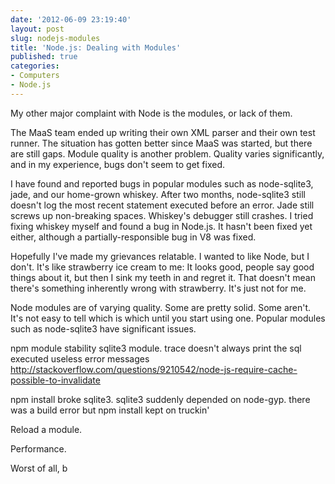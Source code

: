 ```yaml
---
date: '2012-06-09 23:19:40'
layout: post
slug: nodejs-modules
title: 'Node.js: Dealing with Modules'
published: true
categories:
- Computers
- Node.js
---
```


My other major complaint with Node is the modules, or lack of them.

The MaaS team ended up writing their own XML parser and their own test runner. The situation has gotten better since MaaS was started, but there are still gaps. Module quality is another problem. Quality varies significantly, and in my experience, bugs don't seem to get fixed. 

I have found and reported bugs in popular modules such as node-sqlite3, jade, and our home-grown whiskey. After two months, node-sqlite3 still doesn't log the most recent statement executed before an error. Jade still screws up non-breaking spaces. Whiskey's debugger still crashes. I tried fixing whiskey myself and found a bug in Node.js. It hasn't been fixed yet either, although a partially-responsible bug in V8 was fixed.

Hopefully I've made my grievances relatable. I wanted to like Node, but I don't. It's like strawberry ice cream to me: It looks good, people say good things about it, but then I sink my teeth in and regret it. That doesn't mean there's something inherently wrong with strawberry. It's just not for me.

Node modules are of varying quality. Some are pretty solid. Some aren't. It's not easy to tell which is which until you start using one. Popular modules such as node-sqlite3 have significant issues.

npm module stability
    sqlite3 module. trace doesn't always print the sql executed
    useless error messages
http://stackoverflow.com/questions/9210542/node-js-require-cache-possible-to-invalidate

npm install broke sqlite3.
sqlite3 suddenly depended on node-gyp. there was a build error but npm install kept on truckin'

Reload a module.


Performance.

Worst of all, b


